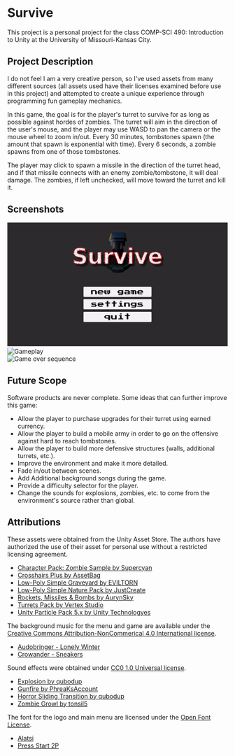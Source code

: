 # Survive

This project is a personal project for the class COMP-SCI 490: Introduction to Unity at the University of Missouri-Kansas City.

## Project Description

I do not feel I am a very creative person, so I've used assets from many different sources (all assets used have their licenses examined before use in this project) and attempted to create a unique experience through programming fun gameplay mechanics.

In this game, the goal is for the player's turret to survive for as long as possible against hordes of zombies. The turret will aim in the direction of the user's mouse, and the player may use WASD to pan the camera or the mouse wheel to zoom in/out. Every 30 minutes, tombstones spawn (the amount that spawn is exponential with time). Every 6 seconds, a zombie spawns from one of those tombstones.

The player may click to spawn a missile in the direction of the turret head, and if that missile connects with an enemy zombie/tombstone, it will deal damage. The zombies, if left unchecked, will move toward the turret and kill it.

## Screenshots

![Main menu](Documents/StartMenu.gif)  
![Gameplay](Documents/Gameplay.gif)  
![Game over sequence](Documents/GameOver.gif)  


## Future Scope

Software products are never complete. Some ideas that can further improve this game:

- Allow the player to purchase upgrades for their turret using earned currency.
- Allow the player to build a mobile army in order to go on the offensive against hard to reach tombstones.
- Allow the player to build more defensive structures (walls, additional turrets, etc.).
- Improve the environment and make it more detailed.
- Fade in/out between scenes.
- Add Additional background songs during the game.
- Provide a difficulty selector for the player.
- Change the sounds for explosions, zombies, etc. to come from the environment's source rather than global.

## Attributions

These assets were obtained from the Unity Asset Store. The authors have authorized the use of their asset for personal use without a restricted licensing agreement.

- [Character Pack: Zombie Sample by Supercyan](https://assetstore.unity.com/packages/3d/characters/humanoids/fantasy/character-pack-zombie-sample-131604)
- [Crosshairs Plus by AssetBag](https://assetstore.unity.com/packages/2d/gui/icons/crosshairs-plus-139902)
- [Low-Poly Simple Graveyard by EVILTORN](https://assetstore.unity.com/packages/3d/environments/dungeons/low-poly-simple-graveyard-134110)
- [Low-Poly Simple Nature Pack by JustCreate](https://assetstore.unity.com/packages/3d/environments/landscapes/low-poly-simple-nature-pack-162153)
- [Rockets, Missiles & Bombs by AurynSky](https://assetstore.unity.com/packages/3d/props/weapons/rockets-missiles-bombs-cartoon-low-poly-pack-73141)
- [Turrets Pack by Vertex Studio](https://assetstore.unity.com/packages/3d/props/weapons/turrets-pack-9872#description)
- [Unity Particle Pack 5.x by Unity Technologyes](https://assetstore.unity.com/packages/essentials/asset-packs/unity-particle-pack-5-x-73777)

The background music for the menu and game are available under the [Creative Commons Attribution-NonCommerical 4.0 International license](https://creativecommons.org/licenses/by-nc/4.0/).

- [Audobringer - Lonely Winter](https://freemusicarchive.org/music/Audiobinger/quarantine-beats-vol-1/lonely-winter)
- [Crowander - Sneakers](https://freemusicarchive.org/music/crowander/from-the-garage-funkrock/sneakers)

Sound effects were obtained under [CC0 1.0 Universal license](https://creativecommons.org/publicdomain/zero/1.0/).

- [Explosion by qubodup](https://freesound.org/people/qubodup/sounds/182429/)
- [Gunfire by PhreaKsAccount](https://freesound.org/people/PhreaKsAccount/sounds/46264/)
- [Horror Sliding Transition by qubodup](https://freesound.org/people/qubodup/sounds/169727/)
- [Zombie Growl by tonsil5](https://freesound.org/people/tonsil5/sounds/555414/)

The font for the logo and main menu are licensed under the [Open Font License](https://scripts.sil.org/cms/scripts/page.php?site_id=nrsi&id=OFL).

- [Alatsi](https://fonts.google.com/specimen/Alatsi)
- [Press Start 2P](https://fonts.google.com/specimen/Press+Start+2P)
